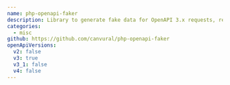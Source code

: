 ```yaml
---
name: php-openapi-faker
description: Library to generate fake data for OpenAPI 3.x requests, responses and schemas.
categories:
  - misc
github: https://github.com/canvural/php-openapi-faker
openApiVersions:
  v2: false
  v3: true
  v3_1: false
  v4: false
---
```

